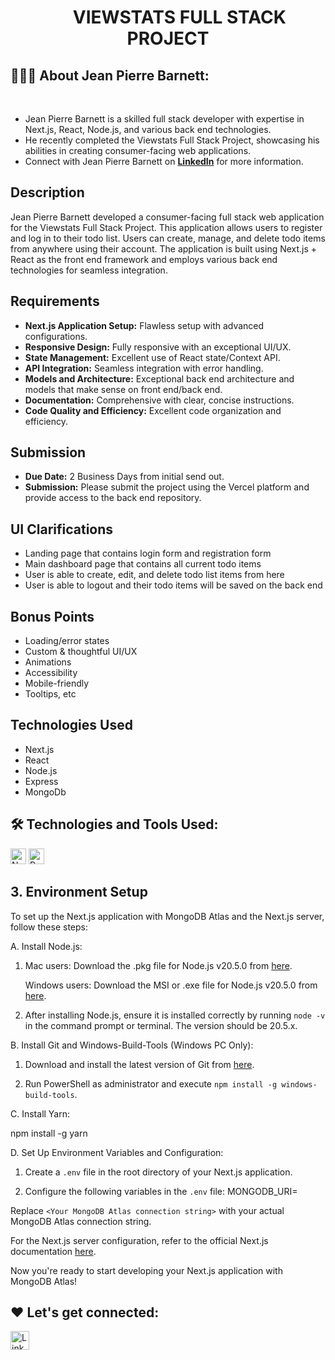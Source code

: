 <h1 align="center"><img width="30px"> VIEWSTATS FULL STACK PROJECT</h1>

## 👨🏻‍💻 About Jean Pierre Barnett:

<!-- <img  src="./programming.gif" height="290px" align="right" /> -->
<br>

- Jean Pierre Barnett is a skilled full stack developer with expertise in Next.js, React, Node.js, and various back end technologies.
- He recently completed the Viewstats Full Stack Project, showcasing his abilities in creating consumer-facing web applications.
- Connect with Jean Pierre Barnett on **[LinkedIn](https://www.linkedin.com/in/jean-pierre-barnett-caruzo-452b9a1b1/)** for more information.

## Description
Jean Pierre Barnett developed a consumer-facing full stack web application for the Viewstats Full Stack Project. This application allows users to register and log in to their todo list. Users can create, manage, and delete todo items from anywhere using their account. The application is built using Next.js + React as the front end framework and employs various back end technologies for seamless integration. 

## Requirements
- **Next.js Application Setup:** Flawless setup with advanced configurations.
- **Responsive Design:** Fully responsive with an exceptional UI/UX.
- **State Management:** Excellent use of React state/Context API.
- **API Integration:** Seamless integration with error handling.
- **Models and Architecture:** Exceptional back end architecture and models that make sense on front end/back end.
- **Documentation:** Comprehensive with clear, concise instructions.
- **Code Quality and Efficiency:** Excellent code organization and efficiency.

## Submission
- **Due Date:** 2 Business Days from initial send out.
- **Submission:** Please submit the project using the Vercel platform and provide access to the back end repository.

## UI Clarifications
- Landing page that contains login form and registration form
- Main dashboard page that contains all current todo items
- User is able to create, edit, and delete todo list items from here
- User is able to logout and their todo items will be saved on the back end

## Bonus Points
- Loading/error states
- Custom & thoughtful UI/UX
- Animations
- Accessibility
- Mobile-friendly
- Tooltips, etc

## Technologies Used
- Next.js
- React
- Node.js
- Express
- MongoDb

## 🛠️ Technologies and Tools Used:

<p>
<img alt="Next.js" src="https://img.shields.io/badge/Next.js-000000?style=for-the-badge&logo=next.js&logoColor=white"  height="25px"/>
<img alt="React" src="https://img.shields.io/badge/React-20232A?style=for-the-badge&logo=react&logoColor=61DAFB"  height="25px"/>
<!-- Add badges for other technologies used -->
</p>

## 3. Environment Setup
To set up the Next.js application with MongoDB Atlas and the Next.js server, follow these steps:

A. Install Node.js:

1. Mac users: Download the .pkg file for Node.js v20.5.0 from [here](https://nodejs.org/download/release/v20.5.0/).
   
   Windows users: Download the MSI or .exe file for Node.js v20.5.0 from [here](https://nodejs.org/download/release/v20.5.0/).

2. After installing Node.js, ensure it is installed correctly by running `node -v` in the command prompt or terminal. The version should be 20.5.x.

B. Install Git and Windows-Build-Tools (Windows PC Only):

1. Download and install the latest version of Git from [here](https://git-scm.com/).

2. Run PowerShell as administrator and execute `npm install -g windows-build-tools`.

C. Install Yarn:

npm install -g yarn

D. Set Up Environment Variables and Configuration:

1. Create a `.env` file in the root directory of your Next.js application.

2. Configure the following variables in the `.env` file:
MONGODB_URI=<Your MongoDB Atlas connection string>

Replace `<Your MongoDB Atlas connection string>` with your actual MongoDB Atlas connection string.

For the Next.js server configuration, refer to the official Next.js documentation [here](https://nextjs.org/docs/api-reference/cli#production).

Now you're ready to start developing your Next.js application with MongoDB Atlas!

## ❤️ Let's get connected:

<p>
  <a href="https://www.linkedin.com/in/jean-pierre-barnett-caruzo-452b9a1b1/" target="_blank"><img alt="LinkedIn" target="_blank" src="https://img.shields.io/badge/LinkedIn-0077B5?style=for-the-badge&logo=linkedin&logoColor=white"  height="30px"/></a>
</p>
